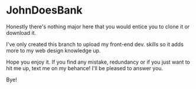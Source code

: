 # JohnDoesBank

Honestly there's nothing major here that you would entice you to clone it or download it. 

I've only created this branch to upload my front-end dev. skills so it adds more to my web design knowledge up.

Hope you enjoy it. If you find any mistake, redundancy or if you just want to hit me up, text me on my behance! I'll be pleased to answer you.

Bye!
